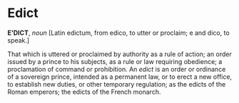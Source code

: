# Edict

**E'DICT**, _noun_ \[Latin edictum, from edico, to utter or proclaim; e and dico, to speak.\]

That which is uttered or proclaimed by authority as a rule of action; an order issued by a prince to his subjects, as a rule or law requiring obedience; a proclamation of command or prohibition. An _edict_ is an order or ordinance of a sovereign prince, intended as a permanent law, or to erect a new office, to establish new duties, or other temporary regulation; as the edicts of the Roman emperors; the edicts of the French monarch.